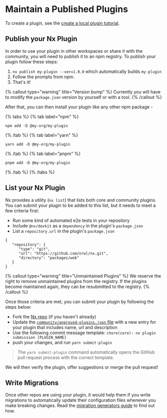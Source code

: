# Maintain a Published Plugins

To create a plugin, see the [create a local plugin tutorial](/extending-nx/tutorials/create-plugin).

## Publish your Nx Plugin

In order to use your plugin in other workspaces or share it with the community, you will need to publish it to an npm registry. To publish your plugin follow these steps:

1. `nx publish my-plugin --ver=1.0.0` which automatically builds `my-plugin`
2. Follow the prompts from npm.
3. That's it!

{% callout type="warning" title="Version bump" %}
Currently you will have to modify the `package.json` version by yourself or with a tool.
{% /callout %}

After that, you can then install your plugin like any other npm package -

{% tabs %}
{% tab label="npm" %}

```shell
npm add -D @my-org/my-plugin
```

{% /tab %}
{% tab label="yarn" %}

```shell
yarn add -D @my-org/my-plugin
```

{% /tab %}
{% tab label="pnpm" %}

```shell
pnpm add -D @my-org/my-plugin
```

{% /tab %}
{% /tabs %}

## List your Nx Plugin

Nx provides a utility (`nx list`) that lists both core and community plugins. You can submit your plugin to be added to this list, but it needs to meet a few criteria first:

-  Run some kind of automated e2e tests in your repository
-  Include `@nx/devkit` as a `dependency` in the plugin's `package.json`
-  List a `repository.url` in the plugin's `package.json`

```jsonc {% fileName="package.json" %}
{
   "repository": {
      "type": "git",
      "url": "https://github.com/nrwl/nx.git",
      "directory": "packages/web"
   }
}
```

{% callout type="warning" title="Unmaintained Plugins" %}
We reserve the right to remove unmaintained plugins from the registry. If the plugins become maintained again, they can be resubmitted to the registry.
{% /callout %}

Once those criteria are met, you can submit your plugin by following the steps below:

-  Fork the [Nx repo](https://github.com/nrwl/nx/fork) (if you haven't already)
-  Update the [`community/approved-plugins.json` file](https://github.com/nrwl/nx/blob/master/community/approved-plugins.json) with a new entry for your plugin that includes name, url and description
-  Use the following commit message template: `chore(core): nx plugin submission [PLUGIN_NAME]`
-  push your changes, and run `yarn submit-plugin`

> The `yarn submit-plugin` command automatically opens the GitHub pull request process with the correct template.

We will then verify the plugin, offer suggestions or merge the pull request!

## Write Migrations

Once other repos are using your plugin, it would help them if you write migrations to automatically update their configuration files whenever you make breaking changes. Read the [migration generators guide](/extending-nx/recipes/migration-generators) to find out how.

